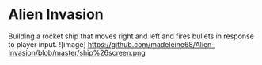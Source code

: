 # Alien Invasion
Building a rocket ship that moves right and left and fires bullets in response to player input.
![image] https://github.com/madeleine68/Alien-Invasion/blob/master/ship%26screen.png
